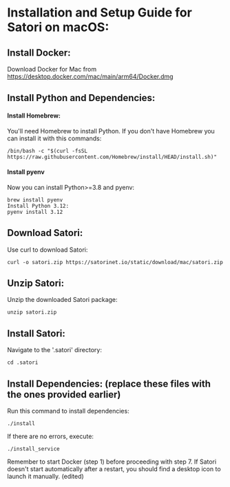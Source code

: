 # Installation and Setup Guide for Satori on macOS:

## Install Docker:
Download Docker for Mac from https://desktop.docker.com/mac/main/arm64/Docker.dmg

## Install Python and Dependencies:

#### Install Homebrew:
You'll need Homebrew to install Python. If you don't have Homebrew you can install it with this commands:
```
/bin/bash -c "$(curl -fsSL https://raw.githubusercontent.com/Homebrew/install/HEAD/install.sh)"
```

#### Install pyenv
Now you can install Python>=3.8 and pyenv:
```
brew install pyenv
Install Python 3.12:
pyenv install 3.12
```

## Download Satori:
Use curl to download Satori:
```
curl -o satori.zip https://satorinet.io/static/download/mac/satori.zip
```

## Unzip Satori:
Unzip the downloaded Satori package:
```
unzip satori.zip
```

## Install Satori:
Navigate to the '.satori' directory:
```
cd .satori
```

## Install Dependencies:  (replace these files with the ones provided earlier)
Run this command to install dependencies:
```
./install
```
If there are no errors, execute:
```
./install_service
```

Remember to start Docker (step 1) before proceeding with step 7. If Satori doesn't start automatically after a restart, you should find a desktop icon to launch it manually. (edited)